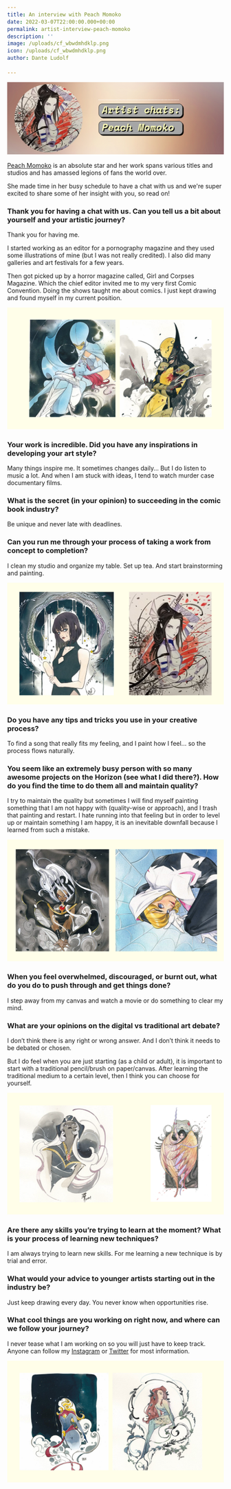 ```yaml
---
title: An interview with Peach Momoko
date: 2022-03-07T22:00:00.000+00:00
permalink: artist-interview-peach-momoko
description: ''
image: /uploads/cf_wbwdmhdklp.png
icon: /uploads/cf_wbwdmhdklp.png
author: Dante Ludolf

---
```

![Peach Momoko 2](/uploads/cf_kldpiyrppl.png)

[Peach Momoko](https://peachmomoko.com/) is an absolute star and her work spans various titles and studios and has amassed legions of fans the world over. 

She made time in her busy schedule to have a chat with us and we're super excited to share some of her insight with you, so read on!

### Thank you for having a chat with us. Can you tell us a bit about yourself and your artistic journey?

Thank you for having me.

I started working as an editor for a pornography magazine and they used some illustrations of mine (but I was not really credited). I also did many galleries and art festivals for a few years.

Then got picked up by a horror magazine called, Girl and Corpses Magazine. Which the chief editor invited me to my very first Comic Convention. Doing the shows taught me about comics. I just kept drawing and found myself in my current position.

![Peach Momoko 4](/uploads/cf_doojekogkp.png)

### Your work is incredible. Did you have any inspirations in developing your art style?

Many things inspire me. It sometimes changes daily… But I do listen to music a lot. And when I am stuck with ideas, I tend to watch murder case documentary films.

### What is the secret (in your opinion) to succeeding in the comic book industry?

Be unique and never late with deadlines.

### Can you run me through your process of taking a work from concept to completion?

I clean my studio and organize my table. Set up tea. And start brainstorming and painting.

![Peach Momoko 6](/uploads/cf_zjrxmhktqe.png)

### Do you have any tips and tricks you use in your creative process?

To find a song that really fits my feeling, and I paint how I feel... so the process flows naturally.

### You seem like an extremely busy person with so many awesome projects on the Horizon (see what I did there?). How do you find the time to do them all and maintain quality?

I try to maintain the quality but sometimes I will find myself painting something that I am not happy with (quality-wise or approach), and I trash that painting and restart. I hate running into that feeling but in order to level up or maintain something I am happy, it is an inevitable downfall because I learned from such a mistake.

![Peach Momoko 7](/uploads/cf_jyeqzamseg.png)

### When you feel overwhelmed, discouraged, or burnt out, what do you do to push through and get things done?

I step away from my canvas and watch a movie or do something to clear my mind.

### What are your opinions on the digital vs traditional art debate?

I don’t think there is any right or wrong answer. And I don’t think it needs to be debated or chosen.

But I do feel when you are just starting (as a child or adult), it is important to start with a traditional pencil/brush on paper/canvas. After learning the traditional medium to a certain level, then I think you can choose for yourself.

![Peach Momoko 3](/uploads/cf_qiaotxpglr.png)

### Are there any skills you’re trying to learn at the moment? What is your process of learning new techniques?

I am always trying to learn new skills. For me learning a new technique is by trial and error.

### What would your advice to younger artists starting out in the industry be?

Just keep drawing every day. You never know when opportunities rise.

### What cool things are you working on right now, and where can we follow your journey?

I never tease what I am working on so you will just have to keep track. Anyone can follow my [Instagram](https://www.instagram.com/peachmomoko60/) or [Twitter](https://twitter.com/peachmomoko60) for most information.

![Peach Momoko 5](/uploads/cf_kvidhoghsn.png)